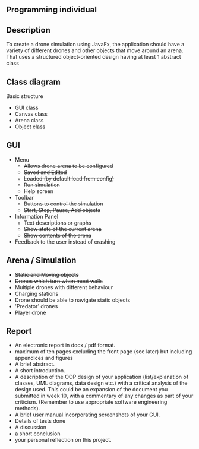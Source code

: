 ## Programming individual

 ## Description
 To create a drone simulation using JavaFx, the application should have a variety of different drones and other objects that move around an arena. That uses a structured object-oriented design having at least 1 abstract class
 

## Class diagram
Basic structure

 - GUI class
 - Canvas class
 - Arena class
 - Object class

 
## GUI
 - Menu
     - ~~Allows drone arena to be configured~~
     - ~~Saved and Edited~~
     - ~~Loaded (by default load from config)~~
     - ~~Run simulation~~
     - Help screen
 - Toolbar
     - ~~Buttons to control the simulation~~
     - ~~Start, Stop, Pause, Add objects~~
 - Information Panel
     - ~~Text descriptions or graphs~~
     - ~~Show state of the current arena~~
     - ~~Show contents of the arena~~ 
 - Feedback to the user instead of crashing

## Arena / Simulation

 - ~~Static and Moving objects~~
 - ~~Drones which turn when meet walls~~
 - Multiple drones with different behaviour
 - Charging stations
 -  Drone should be able to navigate static objects
 - 'Predator' drones
 - Player drone


## Report

 - An electronic report in docx / pdf format. 
 - maximum of ten pages excluding the front page (see later) but including appendices and figures
 - A brief abstract. 
 - A short introduction. 
 - A description of the OOP design of your application (list/explanation of classes, UML diagrams, data design etc.) with a critical analysis of the design used. This could be an expansion of the document you submitted in week 10, with a commentary of any changes as part of your criticism. (Remember to use appropriate software engineering methods). 
 - A brief user manual incorporating screenshots of your GUI. 
 - Details of tests done 
 - A discussion
 -  a short conclusion
 - your personal reflection on this project.
